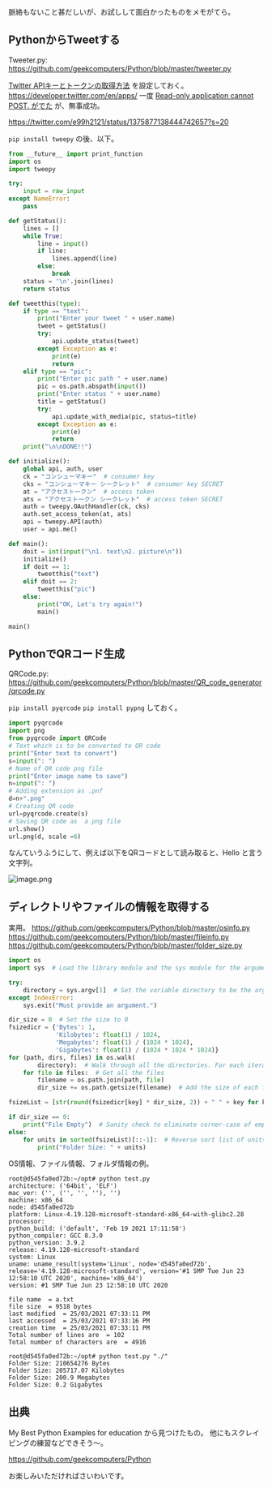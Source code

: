 脈絡もないこと甚だしいが、お試しして面白かったものをメモがてら。

## PythonからTweetする
Tweeter.py: 
https://github.com/geekcomputers/Python/blob/master/tweeter.py

[Twitter APIキーとトークンの取得方法](https://blog.palettecms.jp/article/20103) を設定しておく。
https://developer.twitter.com/en/apps/
一度 [Read-only application cannot POST. がでた](https://qiita.com/butsuli_shine/items/78fd5ee6fdb4a0581652) が、無事成功。

https://twitter.com/e99h2121/status/1375877138444742657?s=20

`pip install tweepy` の後、以下。

```tweet.py
from __future__ import print_function
import os
import tweepy

try:
    input = raw_input
except NameError:
    pass

def getStatus():
    lines = []
    while True:
        line = input()
        if line:
            lines.append(line)
        else:
            break
    status = '\n'.join(lines)
    return status

def tweetthis(type):
    if type == "text":
        print("Enter your tweet " + user.name)
        tweet = getStatus()
        try:
            api.update_status(tweet)
        except Exception as e:
            print(e)
            return
    elif type == "pic":
        print("Enter pic path " + user.name)
        pic = os.path.abspath(input())
        print("Enter status " + user.name)
        title = getStatus()
        try:
            api.update_with_media(pic, status=title)
        except Exception as e:
            print(e)
            return
    print("\n\nDONE!!")

def initialize():
    global api, auth, user
    ck = "コンシューマキー"  # consumer key
    cks = "コンシューマキー シークレット"  # consumer key SECRET
    at = "アクセストークン"  # access token
    ats = "アクセストークン シークレット"  # access token SECRET
    auth = tweepy.OAuthHandler(ck, cks)
    auth.set_access_token(at, ats)
    api = tweepy.API(auth)
    user = api.me()

def main():
    doit = int(input("\n1. text\n2. picture\n"))
    initialize()
    if doit == 1:
        tweetthis("text")
    elif doit == 2:
        tweetthis("pic")
    else:
        print("OK, Let's try again!")
        main()

main()
```

## PythonでQRコード生成

QRCode.py: 
https://github.com/geekcomputers/Python/blob/master/QR_code_generator/qrcode.py

`pip install pyqrcode` 
`pip install pypng` 
しておく。

``` qrcode.py
import pyqrcode
import png
from pyqrcode import QRCode
# Text which is to be converted to QR code
print("Enter text to convert")
s=input(": ")
# Name of QR code png file
print("Enter image name to save")
n=input(": ")
# Adding extension as .pnf
d=n+".png"
# Creating QR code
url=pyqrcode.create(s)
# Saving QR code as  a png file
url.show()
url.png(d, scale =6)

```

なんていうふうにして、例えば以下をQRコードとして読み取ると、Hello と言う文字列。

![image.png](https://qiita-image-store.s3.ap-northeast-1.amazonaws.com/0/93824/9e806cf5-5b61-5a0f-d6f2-82c398805b84.png)


## ディレクトリやファイルの情報を取得する

実用。
https://github.com/geekcomputers/Python/blob/master/osinfo.py
https://github.com/geekcomputers/Python/blob/master/fileinfo.py
https://github.com/geekcomputers/Python/blob/master/folder_size.py

```folder_size.py
import os
import sys  # Load the library module and the sys module for the argument vector'''

try:
    directory = sys.argv[1]  # Set the variable directory to be the argument supplied by user.
except IndexError:
    sys.exit("Must provide an argument.")

dir_size = 0  # Set the size to 0
fsizedicr = {'Bytes': 1,
             'Kilobytes': float(1) / 1024,
             'Megabytes': float(1) / (1024 * 1024),
             'Gigabytes': float(1) / (1024 * 1024 * 1024)}
for (path, dirs, files) in os.walk(
        directory):  # Walk through all the directories. For each iteration, os.walk returns the folders, subfolders and files in the dir.
    for file in files:  # Get all the files
        filename = os.path.join(path, file)
        dir_size += os.path.getsize(filename)  # Add the size of each file in the root dir to get the total size.

fsizeList = [str(round(fsizedicr[key] * dir_size, 2)) + " " + key for key in fsizedicr]  # List of units

if dir_size == 0:
    print("File Empty")  # Sanity check to eliminate corner-case of empty file.
else:
    for units in sorted(fsizeList)[::-1]:  # Reverse sort list of units so smallest magnitude units print first.
        print("Folder Size: " + units)
```

OS情報、ファイル情報、フォルダ情報の例。

```
root@d545fa0ed72b:~/opt# python test.py
architecture: ('64bit', 'ELF')
mac_ver: ('', ('', '', ''), '')
machine: x86_64
node: d545fa0ed72b
platform: Linux-4.19.128-microsoft-standard-x86_64-with-glibc2.28
processor:
python_build: ('default', 'Feb 19 2021 17:11:58')
python_compiler: GCC 8.3.0
python_version: 3.9.2
release: 4.19.128-microsoft-standard
system: Linux
uname: uname_result(system='Linux', node='d545fa0ed72b', release='4.19.128-microsoft-standard', version='#1 SMP Tue Jun 23 12:58:10 UTC 2020', machine='x86_64')
version: #1 SMP Tue Jun 23 12:58:10 UTC 2020
```

```
file name  = a.txt
file size  = 9518 bytes
last modified  = 25/03/2021 07:33:11 PM
last accessed  = 25/03/2021 07:33:16 PM
creation time  = 25/03/2021 07:33:11 PM
Total number of lines are  = 102
Total number of characters are  = 4916
```


```
root@d545fa0ed72b:~/opt# python test.py "./"
Folder Size: 210654276 Bytes
Folder Size: 205717.07 Kilobytes
Folder Size: 200.9 Megabytes
Folder Size: 0.2 Gigabytes
```

## 出典

My Best Python Examples for education から見つけたもの。
他にもスクレイピングの練習などできそう〜。

https://github.com/geekcomputers/Python

お楽しみいただければさいわいです。
